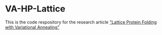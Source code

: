 # VA-HP-Lattice

This is the code respository for the research article ["Lattice Protein Folding with Variational Annealing"](https://arxiv.org/abs/2502.20632)
